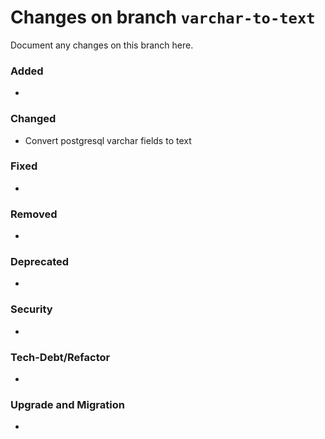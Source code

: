 # Changes on branch `varchar-to-text`
Document any changes on this branch here.
### Added
- 

### Changed
- Convert postgresql varchar fields to text 

### Fixed
- 

### Removed
- 

### Deprecated
- 

### Security
- 

### Tech-Debt/Refactor
- 

### Upgrade and Migration
- 
